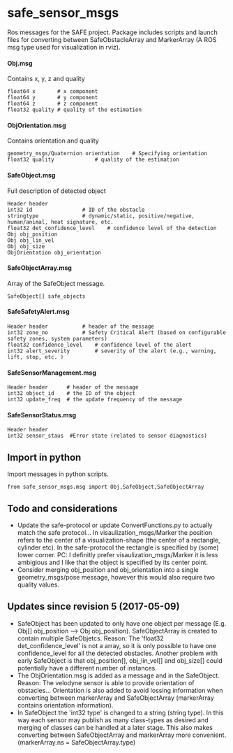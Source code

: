 # safe_sensor_msgs
Ros messages for the SAFE project. 
Package includes scripts and launch files for converting between SafeObstacleArray and MarkerArray (A ROS msg type used for visualization in rviz). 

#### Obj.msg
Contains x, y, z and quality

	float64 x    	# x component 
	float64 y    	# y component 
	float64 z    	# z component 
	float32 quality	# quality of the estimation

#### ObjOrientation.msg
Contains orientation and quality

	geometry_msgs/Quaternion orientation 	# Specifying orientation 
	float32 quality    			# quality of the estimation

#### SafeObject.msg
Full description of detected object 
	
	Header header
	int32 id       			# ID of the obstacle
	stringtype     			# dynamic/static, positive/negative, human/animal, heat signature, etc.
	float32 det_confidence_level 	# confidence level of the detection
	Obj obj_position
	Obj obj_lin_vel
	Obj obj_size
	ObjOrientation obj_orientation

#### SafeObjectArray.msg
Array of the SafeObject message. 

	SafeObject[] safe_objects

#### SafeSafetyAlert.msg

	Header header  			# header of the message
	int32 zone_no 			# Safety Critical Alert (based on configurable safety zones, system parameters)
	float32 confidence_level 	# confidence level of the alert
	int32 alert_severity   		# severity of the alert (e.g., warning, lift, stop, etc. )

#### SafeSensorManagement.msg

	Header header  	   # header of the message
	int32 object_id    # the ID of the object 
	int32 update_freq  # the update frequency of the message

#### SafeSensorStatus.msg

	Header header  
	int32 sensor_staus  #Error state (related to sensor diagnostics)


## Import in python
Import messages in python scripts. 

	from safe_sensor_msgs.msg import Obj,SafeObject,SafeObjectArray

## Todo and considerations
- Update the safe-protocol or update ConvertFunctions.py to actually match the safe protocol... In visaulization_msgs/Marker the position refers to the center of a visualization-shape (the center of a rectangle, cylinder etc). In the safe-protocol the rectangle is specified by (some) lower corner. PC: I definitly prefer visaulization_msgs/Marker it is less ambigious and I like that the object is specified by its center point.
- Consider merging obj_position and obj_orientation into a single geometry_msgs/pose message, however this would also require two quality values. 


## Updates since revision 5 (2017-05-09)
- SafeObject has been updated to only have one object per message (E.g. Obj[] obj_position --> Obj obj_position). SafeObjectArray is created to contain multiple SafeObjetcs. Reason: The 'float32 det_confidence_level' is not a array, so it is only possible to have one confidence_level for all the detected obstacles. Another problem with early SafeObject is that obj_position[], obj_lin_vel[] and obj_size[] could potentially have a different number of instances. 
- The ObjOrientation.msg is added as a message and in the SafeObject. Reason: The velodyne sensor is able to provide orientation of obstacles... Orientation is also added to avoid lossing information when converting between markerArray and SafeObjectArray (markerArray contains orientation information). 
- In SafeObject the 'int32 type' is changed to a string (string type). In this way each sensor may publish as many class-types as desired and merging of classes can be handled at a later stage. This also makes converting between SafeObjectArray and markerArray more convenient. (markerArray.ns = SafeObjectArray.type)
